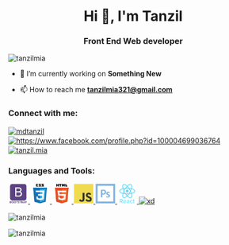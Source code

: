 <h1 align="center">Hi 👋, I'm Tanzil</h1>
<h3 align="center">Front End Web developer</h3>

<p align="left"> <img src="https://komarev.com/ghpvc/?username=tanzilmia&label=Profile%20views&color=0e75b6&style=flat" alt="tanzilmia" /> </p>

- 🔭 I’m currently working on **Something New**

- 📫 How to reach me **tanzilmia321@gmail.com**

<h3 align="left">Connect with me:</h3>
<p align="left">
<a href="https://linkedin.com/in/mdtanzil" target="blank"><img align="center" src="https://raw.githubusercontent.com/rahuldkjain/github-profile-readme-generator/master/src/images/icons/Social/linked-in-alt.svg" alt="mdtanzil" height="30" width="40" /></a>
<a href="https://fb.com/https://www.facebook.com/profile.php?id=100004699036764" target="blank"><img align="center" src="https://raw.githubusercontent.com/rahuldkjain/github-profile-readme-generator/master/src/images/icons/Social/facebook.svg" alt="https://www.facebook.com/profile.php?id=100004699036764" height="30" width="40" /></a>
<a href="https://instagram.com/tanzil.mia" target="blank"><img align="center" src="https://raw.githubusercontent.com/rahuldkjain/github-profile-readme-generator/master/src/images/icons/Social/instagram.svg" alt="tanzil.mia" height="30" width="40" /></a>
</p>

<h3 align="left">Languages and Tools:</h3>
<p align="left"> <a href="https://getbootstrap.com" target="_blank"> <img src="https://raw.githubusercontent.com/devicons/devicon/master/icons/bootstrap/bootstrap-plain-wordmark.svg" alt="bootstrap" width="40" height="40"/> </a> <a href="https://www.w3schools.com/css/" target="_blank"> <img src="https://raw.githubusercontent.com/devicons/devicon/master/icons/css3/css3-original-wordmark.svg" alt="css3" width="40" height="40"/> </a> <a href="https://www.w3.org/html/" target="_blank"> <img src="https://raw.githubusercontent.com/devicons/devicon/master/icons/html5/html5-original-wordmark.svg" alt="html5" width="40" height="40"/> </a> <a href="https://developer.mozilla.org/en-US/docs/Web/JavaScript" target="_blank"> <img src="https://raw.githubusercontent.com/devicons/devicon/master/icons/javascript/javascript-original.svg" alt="javascript" width="40" height="40"/> </a> <a href="https://www.photoshop.com/en" target="_blank"> <img src="https://raw.githubusercontent.com/devicons/devicon/master/icons/photoshop/photoshop-line.svg" alt="photoshop" width="40" height="40"/> </a> <a href="https://reactjs.org/" target="_blank"> <img src="https://raw.githubusercontent.com/devicons/devicon/master/icons/react/react-original-wordmark.svg" alt="react" width="40" height="40"/> </a> <a href="https://www.adobe.com/products/xd.html" target="_blank"> <img src="https://cdn.worldvectorlogo.com/logos/adobe-xd.svg" alt="xd" width="40" height="40"/> </a> </p>

<p><img align="center" src="https://github-readme-stats.vercel.app/api/top-langs?username=tanzilmia&show_icons=true&locale=en&layout=compact" alt="tanzilmia" /></p>

<p><img align="center" src="https://github-readme-streak-stats.herokuapp.com/?user=tanzilmia&" alt="tanzilmia" /></p>
